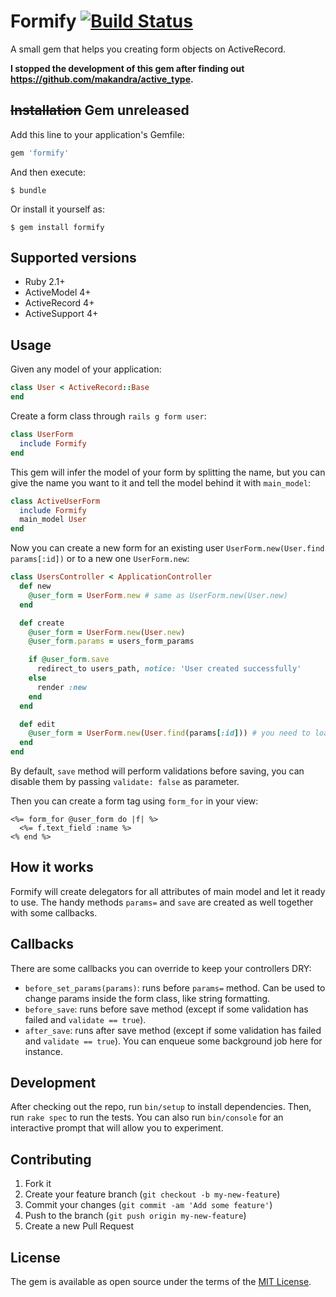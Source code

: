 # Formify [![Build Status](https://travis-ci.org/glaucocustodio/formify.svg?branch=master)](https://travis-ci.org/glaucocustodio/formify)

A small gem that helps you creating form objects on ActiveRecord.

**I stopped the development of this gem after finding out https://github.com/makandra/active_type.**

## ~~Installation~~ Gem unreleased

Add this line to your application's Gemfile:

```ruby
gem 'formify'
```

And then execute:

    $ bundle

Or install it yourself as:

    $ gem install formify

## Supported versions
- Ruby 2.1+
- ActiveModel 4+
- ActiveRecord 4+
- ActiveSupport 4+

## Usage

Given any model of your application:
```ruby
class User < ActiveRecord::Base
end
```

Create a form class through `rails g form user`:
```ruby
class UserForm
  include Formify
end
```

This gem will infer the model of your form by splitting the name, but you can give the name you want to it and tell the model behind it with `main_model`:

```ruby
class ActiveUserForm
  include Formify
  main_model User
end
```

Now you can create a new form for an existing user `UserForm.new(User.find params[:id])` or to a new one `UserForm.new`:
```ruby
class UsersController < ApplicationController
  def new
    @user_form = UserForm.new # same as UserForm.new(User.new)
  end

  def create
    @user_form = UserForm.new(User.new)
    @user_form.params = users_form_params

    if @user_form.save
      redirect_to users_path, notice: 'User created successfully'
    else
      render :new
    end
  end

  def edit
    @user_form = UserForm.new(User.find(params[:id])) # you need to load the record being edited
  end
end
```

By default, `save` method will perform validations before saving, you can disable them by passing `validate: false` as parameter.

Then you can create a form tag using `form_for` in your view:

```erb
<%= form_for @user_form do |f| %>
  <%= f.text_field :name %>
<% end %>
```

## How it works

Formify will create delegators for all attributes of main model and let it ready to use. The handy methods `params=` and `save` are created as well together with some callbacks.

## Callbacks

There are some callbacks you can override to keep your controllers DRY:

* `before_set_params(params)`: runs before `params=` method. Can be used to change params inside the form class, like string formatting.
* `before_save`: runs before save method (except if some validation has failed and `validate == true`).
* `after_save`: runs after save method (except if some validation has failed and `validate == true`). You can enqueue some background job here for instance.

## Development

After checking out the repo, run `bin/setup` to install dependencies. Then, run `rake spec` to run the tests. You can also run `bin/console` for an interactive prompt that will allow you to experiment.

## Contributing

1. Fork it
2. Create your feature branch (`git checkout -b my-new-feature`)
3. Commit your changes (`git commit -am 'Add some feature'`)
4. Push to the branch (`git push origin my-new-feature`)
5. Create a new Pull Request

## License

The gem is available as open source under the terms of the [MIT License](http://opensource.org/licenses/MIT).

